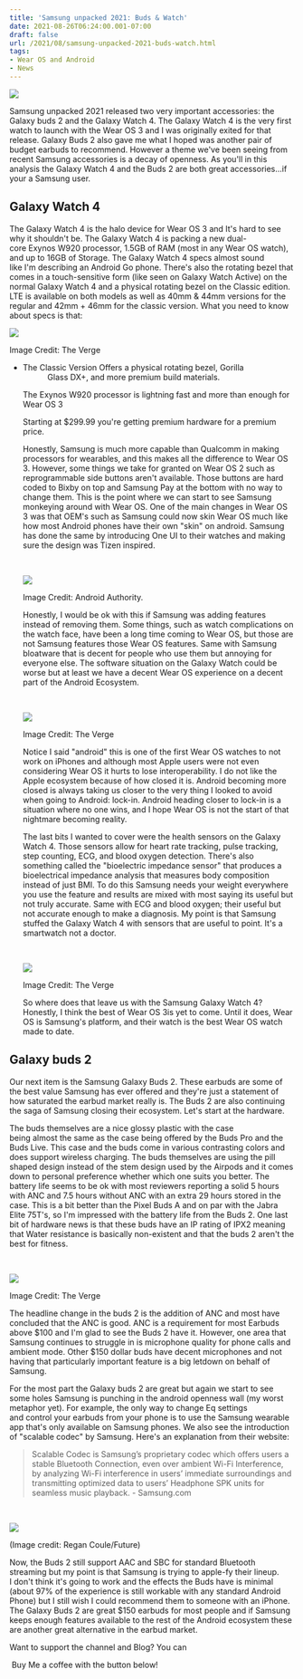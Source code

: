 ```yaml
---
title: 'Samsung unpacked 2021: Buds & Watch'
date: 2021-08-26T06:24:00.001-07:00
draft: false
url: /2021/08/samsung-unpacked-2021-buds-watch.html
tags: 
- Wear OS and Android
- News
---
```


[![](https://1.bp.blogspot.com/-OCL9C6I6yTo/YSBR4ed2xBI/AAAAAAAAP6k/pR0XiKk9kHMFQobxeXU74vsFdDT9e7UHACNcBGAsYHQ/s320/Samsung%2Bunpacked%2Bpart%2B2.png)](https://1.bp.blogspot.com/-OCL9C6I6yTo/YSBR4ed2xBI/AAAAAAAAP6k/pR0XiKk9kHMFQobxeXU74vsFdDT9e7UHACNcBGAsYHQ/s1220/Samsung%2Bunpacked%2Bpart%2B2.png)

  

Samsung unpacked 2021 released two very important accessories: the Galaxy buds 2 and the Galaxy Watch 4. The Galaxy Watch 4 is the very first watch to launch with the Wear OS 3 and I was originally exited for that release. Galaxy Buds 2 also gave me what I hoped was another pair of budget earbuds to recommend. However a theme we've been seeing from recent Samsung accessories is a decay of openness. As you'll in this analysis the Galaxy Watch 4 and the Buds 2 are both great accessories...if your a Samsung user. 

  

Galaxy Watch 4
--------------

  

The Galaxy Watch 4 is the halo device for Wear OS 3 and It's hard to see why it shouldn't be. The Galaxy Watch 4 is packing a new dual-core Exynos W920 processor, 1.5GB of RAM (most in any Wear OS watch), and up to 16GB of Storage. The Galaxy Watch 4 specs almost sound like I'm describing an Android Go phone. There's also the rotating bezel that comes in a touch-sensitive form (like seen on Galaxy Watch Active) on the normal Galaxy Watch 4 and a physical rotating bezel on the Classic edition. LTE is available on both models as well as 40mm & 44mm versions for the regular and 42mm + 46mm for the classic version. What you need to know about specs is that: 

[![](https://lh3.googleusercontent.com/-WPk8dokWyfg/YSeVKmfesOI/AAAAAAAAQC8/q5Cf0OH3g8IczsQ70M7IKtvxuFHDeLnMQCNcBGAsYHQ/s16000/image.png)](https://lh3.googleusercontent.com/-WPk8dokWyfg/YSeVKmfesOI/AAAAAAAAQC8/q5Cf0OH3g8IczsQ70M7IKtvxuFHDeLnMQCNcBGAsYHQ/image.png)

Image Credit: The Verge

  
  

*   The Classic Version Offers a physical rotating bezel, Gorilla                                 Glass DX+, and more premium build materials. 
    
    The Exynos W920 processor is lightning fast and more than enough for Wear OS 3
    
    Starting at $299.99 you're getting premium hardware for a premium price. 
    
    Honestly, Samsung is much more capable than Qualcomm in making processors for wearables, and this makes all the difference to Wear OS 3. However, some things we take for granted on Wear OS 2 such as reprogrammable side buttons aren't available. Those buttons are hard coded to Bixby on top and Samsung Pay at the bottom with no way to change them. This is the point where we can start to see Samsung monkeying around with Wear OS. One of the main changes in Wear OS 3 was that OEM's such as Samsung could now skin Wear OS much like how most Android phones have their own "skin" on android. Samsung has done the same by introducing One UI to their watches and making sure the design was Tizen inspired. 
    
     
    
    [![](https://lh3.googleusercontent.com/-bK6cTvooqgc/YSeUmigOVkI/AAAAAAAAQC0/cdB1ohQ1UbohT1H27zayZelTeFhLcl9rACNcBGAsYHQ/s16000/image.png)](https://lh3.googleusercontent.com/-bK6cTvooqgc/YSeUmigOVkI/AAAAAAAAQC0/cdB1ohQ1UbohT1H27zayZelTeFhLcl9rACNcBGAsYHQ/image.png)
    
    Image Credit: Android Authority. 
    
      
    
    Honestly, I would be ok with this if Samsung was adding features instead of removing them. Some things, such as watch complications on the watch face, have been a long time coming to Wear OS, but those are not Samsung features those Wear OS features. Same with Samsung bloatware that is decent for people who use them but annoying for everyone else. The software situation on the Galaxy Watch could be worse but at least we have a decent Wear OS experience on a decent part of the Android Ecosystem. 
    
      
     
    
    [![](https://lh3.googleusercontent.com/-SlKGdTeXlPo/YSeVYiiQg6I/AAAAAAAAQDA/WFjJwx6xHGU3v_VaYdfsVjDnzkTcbT4FQCNcBGAsYHQ/s16000/image.png)](https://lh3.googleusercontent.com/-SlKGdTeXlPo/YSeVYiiQg6I/AAAAAAAAQDA/WFjJwx6xHGU3v_VaYdfsVjDnzkTcbT4FQCNcBGAsYHQ/image.png)
    
    Image Credit: The Verge
    
      
    
    Notice I said "android" this is one of the first Wear OS watches to not work on iPhones and although most Apple users were not even considering Wear OS it hurts to lose interoperability. I do not like the Apple ecosystem because of how closed it is. Android becoming more closed is always taking us closer to the very thing I looked to avoid when going to Android: lock-in. Android heading closer to lock-in is a situation where no one wins, and I hope Wear OS is not the start of that nightmare becoming reality.
    
      
    
    The last bits I wanted to cover were the health sensors on the Galaxy Watch 4. Those sensors allow for heart rate tracking, pulse tracking, step counting, ECG, and blood oxygen detection. There's also something called the "bioelectric impedance sensor" that produces a bioelectrical impedance analysis that measures body composition instead of just BMI. To do this Samsung needs your weight everywhere you use the feature and results are mixed with most saying its useful but not truly accurate. Same with ECG and blood oxygen; their useful but not accurate enough to make a diagnosis. My point is that Samsung stuffed the Galaxy Watch 4 with sensors that are useful to point. It's a smartwatch not a doctor. 
    
     
    
    [![](https://lh3.googleusercontent.com/-CkcsL4KOreE/YSeVhMXnmMI/AAAAAAAAQDI/zyHUfWihHWYLwL7cYqUEwDJhvfrxtuKMwCNcBGAsYHQ/s16000/image.png)](https://lh3.googleusercontent.com/-CkcsL4KOreE/YSeVhMXnmMI/AAAAAAAAQDI/zyHUfWihHWYLwL7cYqUEwDJhvfrxtuKMwCNcBGAsYHQ/image.png)
    
    Image Credit: The Verge
    
      
      
    
    So where does that leave us with the Samsung Galaxy Watch 4? Honestly, I think the best of Wear OS 3is yet to come. Until it does, Wear OS is Samsung's platform, and their watch is the best Wear OS watch made to date. 
    

  

Galaxy buds 2
-------------

  

Our next item is the Samsung Galaxy Buds 2. These earbuds are some of the best value Samsung has ever offered and they're just a statement of how saturated the earbud market really is. The Buds 2 are also continuing the saga of Samsung closing their ecosystem. Let's start at the hardware. 

  

The buds themselves are a nice glossy plastic with the case being almost the same as the case being offered by the Buds Pro and the Buds Live. This case and the buds come in various contrasting colors and does support wireless charging. The buds themselves are using the pill shaped design instead of the stem design used by the Airpods and it comes down to personal preference whether which one suits you better. The battery life seems to be ok with most reviewers reporting a solid 5 hours with ANC and 7.5 hours without ANC with an extra 29 hours stored in the case. This is a bit better than the Pixel Buds A and on par with the Jabra Elite 75T's, so I'm impressed with the battery life from the Buds 2. One last bit of hardware news is that these buds have an IP rating of IPX2 meaning that Water resistance is basically non-existent and that the buds 2 aren't the best for fitness. 

  
 

[![](https://lh3.googleusercontent.com/-amT7yh7UJ5E/YSeVrp-fDmI/AAAAAAAAQDQ/dAygLvysSW8zbGHKBND3QPlBQw7gqdc1wCNcBGAsYHQ/s16000/image.png)](https://lh3.googleusercontent.com/-amT7yh7UJ5E/YSeVrp-fDmI/AAAAAAAAQDQ/dAygLvysSW8zbGHKBND3QPlBQw7gqdc1wCNcBGAsYHQ/image.png)

Image Credit: The Verge

  

The headline change in the buds 2 is the addition of ANC and most have concluded that the ANC is good. ANC is a requirement for most Earbuds above $100 and I'm glad to see the Buds 2 have it. However, one area that Samsung continues to struggle in is microphone quality for phone calls and ambient mode. Other $150 dollar buds have decent microphones and not having that particularly important feature is a big letdown on behalf of Samsung. 

  

  

For the most part the Galaxy buds 2 are great but again we start to see some holes Samsung is punching in the android openness wall (my worst metaphor yet). For example, the only way to change Eq settings and control your earbuds from your phone is to use the Samsung wearable app that's only available on Samsung phones. We also see the introduction of "scalable codec" by Samsung. Here's an explanation from their website: 

  

> Scalable Codec is Samsung’s proprietary codec which offers users a stable Bluetooth Connection, even over ambient Wi-Fi Interference, by analyzing Wi-Fi interference in users’ immediate surroundings and transmitting optimized data to users’ Headphone SPK units for seamless music playback. - Samsung.com

  

 

[![](https://lh3.googleusercontent.com/-8g0HJ7seVig/YSeV3BHPfuI/AAAAAAAAQDY/5LvvIyraaeUA3pZTz3SkOSR4fWgkziBjwCNcBGAsYHQ/s16000/image.png)](https://lh3.googleusercontent.com/-8g0HJ7seVig/YSeV3BHPfuI/AAAAAAAAQDY/5LvvIyraaeUA3pZTz3SkOSR4fWgkziBjwCNcBGAsYHQ/image.png)

(Image credit: Regan Coule/Future)

  

Now, the Buds 2 still support AAC and SBC for standard Bluetooth streaming but my point is that Samsung is trying to apple-fy their lineup. I don't think it's going to work and the effects the Buds have is minimal (about 97% of the experience is still workable with any standard Android Phone) but I still wish I could recommend them to someone with an iPhone. The Galaxy Buds 2 are great $150 earbuds for most people and if Samsung keeps enough features available to the rest of the Android ecosystem these are another great alternative in the earbud market. 

  

  

  

Want to support the channel and Blog? You can

  

 Buy Me a coffee with the button below!